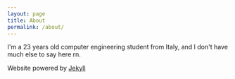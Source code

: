```yaml
---
layout: page
title: About
permalink: /about/
---
```


I'm a 23 years old computer engineering student from Italy, and I don't have much else to say here rn.

Website powered by [Jekyll](https://github.com/jekyll)
